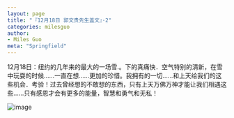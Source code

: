```yaml
---
layout: page
title: "『12月18日 郭文贵先生盖文』·2"
categories: milesguo
author:
- Miles Guo
meta: "Springfield"
---
```


12月18日：纽约的几年来的最大的一场雪.。下的真痛快．空气特别的清新，在雪中玩耍的时候……一直在想……更加的珍惜。我拥有的一切……和上天给我们的这些机会．考验！过去曾经想的不敢想的东西，只有上天万佛万神才能让我们相遇这些……只有感恩才会有更多的能量，智慧和勇气和无私！

![image](../../../../image/milesguo/2020_12_18_Miles_Guo_Getter_2_1.jpg)
